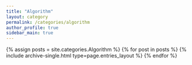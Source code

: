 ```yaml
---
title: "Algorithm"
layout: category
permalink: /categories/algorithm
author_profile: true
sidebar_main: true
---
```

{% assign posts = site.categories.Algorithm %}
{% for post in posts %} {% include archive-single.html type=page.entries_layout %} {% endfor %}


